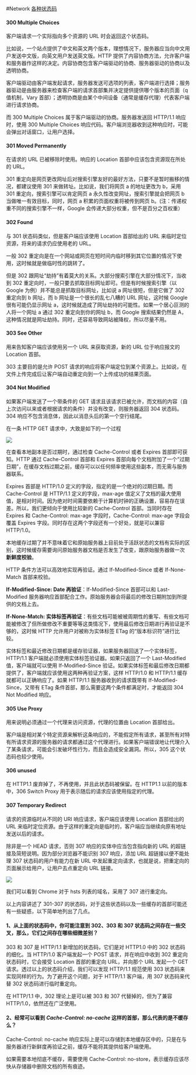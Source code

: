 #Network
 [各种状态码](https://jelly.jd.com/article/6006b1035b6c6a01506c8791)
#### 300 Multiple Choices

客户端请求一个实际指向多个资源的 URL 时会返回这个状态码。

比如说，一个站点提供了中文和英文两个版本，理想情况下，服务器应当向中文用户发送中文版，向英文用户发送英文版。HTTP 提供了内容协商方法，允许客户端和服务器作这样的决定。内容协商包含客户端驱动的协商、服务器驱动的协商以及透明协商。

客户端驱动由客户端发起请求，服务器发送可选项的列表，客户端进行选择；服务器驱动是由服务器来检查客户端的请求首部集并决定提供提供哪个版本的页面（q 值机制，Vary 首部）；透明协商是由某个中间设备（通常是缓存代理）代表客户端进行请求协商。

而 300 Multiple Choices 属于客户端驱动的协商。服务器发送回 HTTP/1.1 响应时，使用 300 Multiple Choices 响应代码。客户端浏览器收到这种响应时，可能会弹出对话窗口，让用户选择。

#### 301 Moved Permanently

在请求的 URL 已被移除时使用。响应的 Location 首部中应该包含资源现在所处的 URL。

301 重定向是网页更改网址后对搜索引擎友好的最好方法，只要不是暂时搬移的情况，都建议使用 301 来做转址。比如说，我们将网页 a 的地址更改为 b，采用 301 重定向，搜索引擎可以肯定网页 a 永久性改变网址，搜索引擎就会把网页 b 当做唯一有效目标，同时，网页 a 积累的页面权重将被传到网页 b。(注：传递权重不同的搜索引擎不一样，Google 会传递大部分权重，但不是百分之百权重）

#### 302 Found

与 301 状态码类似，但是客户端应该使用 Location 首部给出的 URL 来临时定位资源，将来的请求仍应使用老的 URL。

一般 302 重定向是在一个网站或网页在短时间内临时移到其它位置的情况下使用，这时候就是做临时性的跳转了。

但是 302 跟网址“劫持”有着莫大的关系。大部分搜索引擎在大部分情况下，当收到 302 重定向时，一般只要去抓取目标网址即可。但是有时候搜索引擎（以 Google 为例）并不能总是抓取目标网址，比如说 a 网址很短，但是它做了 302 重定向到 b 网址，而 b 网址是一个很长的乱七八糟的 URL 网址，这时候 Google 很有可能仍显示网址 a，这时候就造成了网址劫持的可能性。如果一个居心叵测的人将一个网址 a 通过 302 重定向到你的网址 b，而 Google 搜索结果仍然是 A，这种情况就是网址劫持。同时，还容易导致网站被降权，所以尽量不用。

#### 303 See Other

用来告知客户端应该使用另一个 URL 来获取资源，新的 URL 位于响应报文的 Location 首部。

303 主要目的是允许 POST 请求的响应将客户端定位到某个资源上。比如说，在文件上传完成后让客户端自动重定向到一个上传成功的结果页面。

#### 304 Not Modified

如果客户端发送了一个带条件的 GET 请求且该请求已被允许，而文档的内容（自上次访问以来或者根据请求的条件）并没有改变，则服务器返回 304 状态码。304 响应不包含消息体，因此以消息头后的第一个空行结尾。

在一条 HTTP GET 请求中，大致是如下的一个过程

![](https://img20.360buyimg.com/ling/jfs/t1/59428/40/2154/46331/5d077c6fE766c1e12/21aa5bbc502b6c5c.png)

在查看本地副本是否过期时，通过检查 Cache-Control 或者 Expires 首部即可获知。HTTP 通过 Cache-Control 首部和 Expires 首部向每个文档附加了一个“过期日期”，在缓存文档过期之前，缓存可以以任何频率使用这些副本，而无需与服务器联系。

Expires 首部是 HTTP/1.0 定义的字段，指定的是一个绝对的过期日期。而 Cache-Control 是 HTTP/1.1 定义的字段，max-age 值定义了文档的最大使用值，是相对时间。因为绝对时间需要依赖于计算机时钟的正确设置，容易存在误差。所以，我们更倾向于使用比较新的 Cache-Control 首部。当同时存在 Expires 和 Cache-Control: max-age 字段时，Cache-Control: max-age 字段会覆盖 Expires 字段。同时存在这两个字段还有一个好处，就是可以兼容 HTTP/1.0。

本地缓存过期了并不意味着它和原始服务器上目前处于活跃状态的文档有实际的区别，这时候缓存需要询问原始服务器文档是否发生了改变，跟原始服务器做一次 **新鲜度校验**。

HTTP 条件方法可以高效地实现再验证。通过 If-Modified-Since 或者 If-None-Match 首部来校验。

**If-Modified-Since: Date 再验证**：If-Modified-Since 首部可以和 Last-Modified 服务器响应首部配合工作。原始服务器会将最后的修改日期附加到所提供的文档上去。

**If-None-Match: 实体标签再验证**：有些文档可能被被周期性的重写、有些文档可能被修改了但所做修改不重要等等这类情况下，使用最后修改日期进行再验证是不够的，这时候 HTTP 允许用户对被称为实体标签 ETag 的“版本标识符”进行比较。

实体标签和最近修改日期都是缓存验证器，如果服务器回送了一个实体标签，HTTP/1.1 客户端就必须使用实体标签验证器。如果只返回了一个 Last-Modified 值，客户端就可以使用 If-Modified-Since 验证。如果实体标签和最后修改日期都提供了，客户端就应该使用这两种再验证方案，这样 HTTP/1.0 和 HTTP/1.1 缓存就都可以正确响应了。如果 HTTP/1.1 服务器收到的请求既带有 If-Modified-Since，又带有 ETag 条件首部，那么需要这两个条件都满足时，才能返回 304 Not Modified 响应。

#### 305 Use Proxy

用来说明必须通过一个代理来访问资源，代理的位置由 Location 首部给出。

客户端是相对某个特定资源来解析这条响应的，不能假定所有请求，甚至所有对特有所请求资源的服务器的请求都通过这个代理进行。如果客户端错误地让代理介入了某条请求，可能会引发破坏性行为，而且会造成安全漏洞。所以，305 这个状态码也较少使用。

#### 306 unused

在 HTTP1.1 废弃掉了，不再使用，并且此状态码被保留。在 HTTP1.1 以前的版本中，306 Switch Proxy 用于表示随后的请求应该使用指定的代理。

#### 307 Temporary Redirect

请求的资源临时从不同的 URI 响应请求，客户端应该使用 Location 首部给出的 URL 来临时定位资源。由于这样的重定向是临时的，客户端应当继续向原有地址发送以后的请求。

除非是一个 HEAD 请求，否则 307 响应的实体中应当包含指向新的 URL 的超链接及简短说明。因为部分浏览器不能识别 307 响应，添加 URL 超链接以便不能处理 307 状态码的用户有能力在新 URL 中发起重定向请求，也就是说，把重定向的页面展示给用户，让用户去点重定向 URL 链接。

![](https://img13.360buyimg.com/ling/jfs/t1/55143/14/2670/12895/5d077cb8Eb2e271e0/c241b325dd0cfadb.png)

我们可以看到 Chrome 对于 hsts 列表的域名，采用了 307 进行重定向。

以上内容讲述了 301-307 的状态码，对于这些状态码以及一些缓存的首部可能还有一些疑惑，以下简单地列出了几点。

#### 1、从上面的状态码中，你可能注意到 302、303 和 307 状态码之间存在一些交叉，那么，它们之间存在哪些细微差别？

303 和 307 是 HTTP/1.1 新增加的状态码，它们是对 HTTP1.0 中的 302 状态码的细化。当 HTTP/1.0 客户端发起一个 POST 请求，并在响应中收到 302 重定向状态码时，它会接受 Location 首部的重定向 URL，并向那个 URL 发起一个 GET 请求。透过以上的状态码介绍，我们可以发现 HTTP/1.1 规范使用 303 状态码来实现同样的行为。为了避开这个问题，对于 HTTP/1.1 客户端，用 307 状态码来代替 302 状态码进行临时重定向。

在 HTTP/1.1 中，302 理论上是可以被 303 和 307 代替掉的，但为了兼容 HTTP/1.0，依然还在广泛使用。

#### 2、经常可以看到 **_Cache-Control: no-cache_** 这样的首部，那么代表的是不缓存么？

Cache-Control: no-cache 响应实际上是可以存储到本地缓存区中的，只是在与服务器进行新鲜度再验证之前，缓存不能将其提供给客户端使用。

如果需要本地彻底不缓存，需要使用 Cache-Control: no-store，表示缓存应该尽快从存储器中删除文档的所有痕迹。
